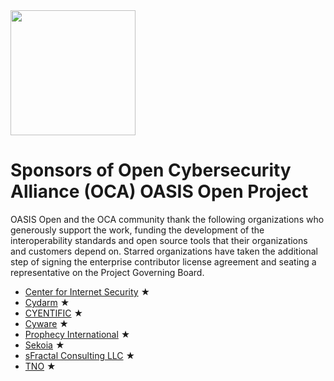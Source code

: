 <img src="artwork/Logo Files/OCA 1.png" width="200">

# Sponsors of Open Cybersecurity Alliance (OCA) OASIS Open Project

OASIS Open and the OCA community thank the following organizations who generously support the work, funding the development of the interoperability standards and open source tools that their organizations and customers depend on. Starred organizations have taken the additional step of signing the enterprise contributor license agreement and seating a representative on the Project Governing Board.


* [Center for Internet Security](https://www.cisecurity.org/) &bigstar;
* [Cydarm](https://cydarm.com/) &bigstar;
* [CYENTIFIC](https://cyentific.eu/) &bigstar;
* [Cyware](https://cyware.com/) &bigstar;
* [Prophecy International](https://www.prophecyinternational.com/)  &bigstar;
* [Sekoia](https://www.sekoia.io/en/homepage/) &bigstar;
* [sFractal Consulting LLC](https://www.sfractal.com/) &bigstar;
* [TNO](https://www.tno.nl/nl/) &bigstar;

